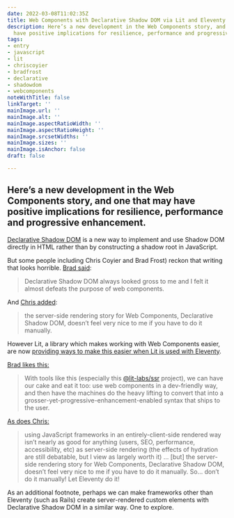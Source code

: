 ```yaml
---
date: 2022-03-08T11:02:35Z
title: Web Components with Declarative Shadow DOM via Lit and Eleventy
description: Here’s a new development in the Web Components story, and one that may
  have positive implications for resilience, performance and progressive enhancement.
tags:
- entry
- javascript
- lit
- chriscoyier
- bradfrost
- declarative
- shadowdom
- webcomponents
noteWithTitle: false
linkTarget: ''
mainImage.url: ''
mainImage.alt: ''
mainImage.aspectRatioWidth: ''
mainImage.aspectRatioHeight: ''
mainImage.srcsetWidths: ''
mainImage.sizes: ''
mainImage.isAnchor: false
draft: false

---
```

Here’s a new development in the Web Components story, and one that may have positive implications for resilience, performance and progressive enhancement.
---

[Declarative Shadow DOM](https://web.dev/declarative-shadow-dom/) is a new way to implement and use Shadow DOM directly in HTML rather than by constructing a shadow root in JavaScript.

But some people including Chris Coyier and Brad Frost) reckon that writing that looks horrible. [Brad said](https://bradfrost.com/blog/link/eleventy-lit/):

> Declarative Shadow DOM always looked gross to me and I felt it almost defeats the purpose of web components.

And [Chris added](https://css-tricks.com/newsletter/290-designing-context-menus-css-presentations-and-complaining-about-web-browsers/):

> the server-side rendering story for Web Components, Declarative Shadow DOM, doesn’t feel very nice to me if you have to do it manually.

However Lit, a library which makes working with Web Components easier, are now [providing ways to make this easier when Lit is used with Eleventy](https://lit.dev/blog/2022-02-07-eleventy/).

[Brad likes this:](https://bradfrost.com/blog/link/eleventy-lit/)

> With tools like this (especially this [@lit-labs/ssr](https://github.com/lit/lit/tree/main/packages/labs/ssr) project), we can have our cake and eat it too: use web components in a dev-friendly way, and then have the machines do the heavy lifting to convert that into a grosser-yet-progressive-enhancement-enabled syntax that ships to the user.

[As does Chris:](https://css-tricks.com/newsletter/290-designing-context-menus-css-presentations-and-complaining-about-web-browsers/)

> using JavaScript frameworks in an entirely-client-side rendered way isn’t nearly as good for anything (users, SEO, performance, accessibility, etc) as server-side rendering (the effects of hydration are still debatable, but I view as largely worth it) … \[but\] the server-side rendering story for Web Components, Declarative Shadow DOM, doesn’t feel very nice to me if you have to do it manually. So… don’t do it manually! Let Eleventy do it!

As an additional footnote, perhaps we can make frameworks other than Eleventy (such as Rails) create server-rendered custom elements with Declarative Shadow DOM in a similar way. One to explore.